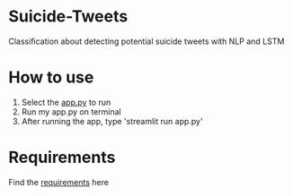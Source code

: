 # Suicide-Tweets
Classification about detecting potential suicide tweets with NLP and LSTM

# How to use
1. Select the [app.py](app.py) to run
2. Run my app.py on terminal
3. After running the app, type 'streamlit run app.py'

# Requirements
Find the [requirements](requirements.txt) here
